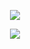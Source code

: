 <p align="center">
    <img src="https://github-readme-stats.vercel.app/api?username=SonOffGillas&show_icons=true&theme=tokyonight" />
</p>
<p align="center">
    <img src="(https://github-readme-stats.vercel.app/api/top-langs/?username=SonOfGillas&layout=donut-vertical" />
</p>


